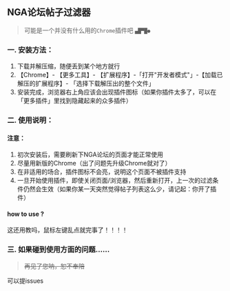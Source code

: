 ## NGA论坛帖子过滤器
> 可能是一个并没有什么用的`Chrome`插件吧 `▄█▀█●`

### 一. 安装方法：
1. 下载并解压缩，随便丢到某个地方就行
2. 【Chrome】- 【更多工具】- 【扩展程序】-「打开"开发者模式"」-【加载已解压的扩展程序】- 「选择下载解压出的整个文件」
3. 安装完成，浏览器右上角应该会出现插件图标（如果你插件太多了，可以在「更多插件」里找到隐藏起来的众多插件）

### 二. 使用说明：

#### 注意：
1. 初次安装后，需要刷新下NGA论坛的页面才能正常使用
2. 尽量用新版的Chrome（出了问题先升级Chrome就对了）
3. 在非适用的场合，插件图标不会亮，说明这个页面不被插件支持
4. 一旦开始使用插件，即使关闭页面/浏览器，然后重新打开，上一次的过滤条件仍然会生效（如果你某一天突然觉得帖子列表这么少，请记起：你开了插件）

#### how to use ?
这还用教吗，鼠标左键乱点就完事了！！！！

### 三. 如果碰到使用方面的问题……

> ~~再见了您呐，恕不奉陪~~

可以提issues
